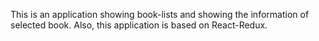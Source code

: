 This is an application showing book-lists and showing the information of selected book. Also, this application is based on React-Redux.
